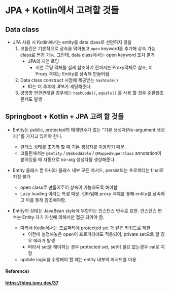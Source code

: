 # JPA + Kotlin에서 고려할 것들

## Data class

* JPA 사용 시 Kotlin에서는 entity를 data class로 선언하지 않음
  1. 코틀린은 기본적으로 상속을 막아놓고 `open` keyword를 추가해 상속 가능 class로 변경 가능. 그런데, data class에서는 open keyword 조차 불가
     * JPA의 지연 로딩
       * 지연 로딩 객체를 실제 참조하기 전까지는 Proxy객체로 참조, 이 Proxy 객체는 Entity를 상속해 만들어짐.
  2. Data class construct 시점에 제공받는 `hashCode()`
     * ID는 더 추후에 JPA가 세팅해준다.
  3. 양방향 연관관계일 경우에는 `hashCode()`, `equals()` 를 사용 할 경우 순환참조 문제도 발생



## Springboot + Kotlin + JPA 고려 할 것들

* Entity는 public, protected의 매개변수가 없는 "기본 생성자(No-argument 생성자)"를 가지고 있어야 한다.
  * 클래스 상태를 초기화 할 때 기본 생성자를 이용하기 때문.
  * 코틀린에서는 `@Entity` / `@Embeddable` / `@MappedSuperClass` annotation이 붙어있을 때 자동으로 no-arg 생성자를 생성해준다.



* Entity 클래스 뿐 아니라 클래스 내부 모든 메서드, persist되는 프로퍼티는 final로 지정 불가
  * open class로 만들어주어 상속이 가능하도록 해야함
  * Lazy loading 이라는 특성 때문. 런타임에 proxy 객체를 통해 entity를 상속하고 이를 통해 참조해야함.



* Entity의 상태는 JavaBean style에 부합하는 인스턴스 변수로 표현. 인스턴스 변수는 Entity 자기 자신에 의해서만 접근 되어야 함.
  * 따라서 Kotlin에서는 프로퍼티에 protected set 과 같은 키워드로 제한
    * 이전에 설정해놓은 open이 프로퍼티에도 적용되어, private set으로 할 경우 에러가 발생
    * 따라서 set을 해야하는 경우 protected set, set이 필요 없는경우 val로 지정
  * update logic을 수행해야 할 때는 entity 내부의 메서드를 이용



#### Reference)

#### https://blog.junu.dev/37